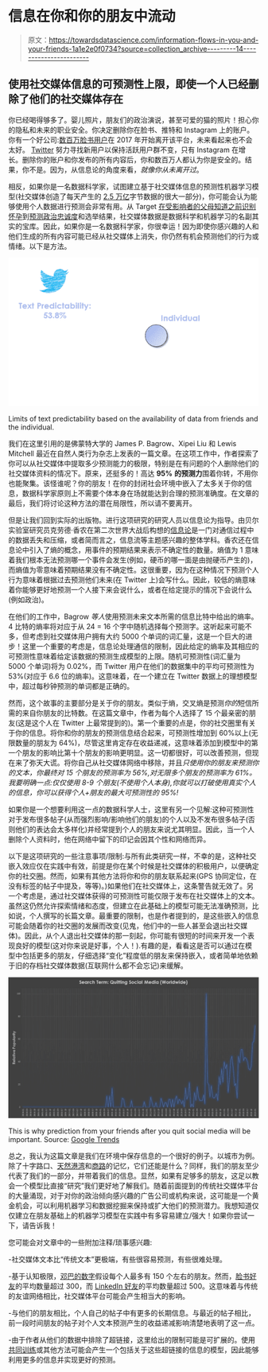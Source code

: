 # 信息在你和你的朋友中流动

> 原文：<https://towardsdatascience.com/information-flows-in-you-and-your-friends-1a1e2e0f0734?source=collection_archive---------14----------------------->

## 使用社交媒体信息的可预测性上限，即使一个人已经删除了他们的社交媒体存在

你已经喝得够多了。婴儿照片，朋友们的政治演说，甚至可爱的猫的照片！担心你的隐私和未来的职业安全。你决定删除你在脸书、推特和 Instagram 上的账户。你有一个好公司:[数百万脸书用户](https://www.recode.net/2018/2/12/16998750/facebooks-teen-users-decline-instagram-snap-emarketer)在 2017 年开始离开该平台，未来看起来也不会太好。 [Twitter](https://www.statista.com/statistics/282087/number-of-monthly-active-twitter-users/) 努力寻找新用户以保持活跃用户群不变，只有 Instagram 在增长。删除你的账户和你发布的所有内容后，你和数百万人都认为你是安全的。结果，你不是。因为，从信息论的角度来看，*就像你从未离开过*。

相反，如果你是一名数据科学家，试图建立基于社交媒体信息的预测性机器学习模型(社交媒体创造了每天产生的 [2.5 万亿](https://www.socialmediatoday.com/news/how-much-data-is-generated-every-minute-infographic-1/525692/)字节数据的很大一部分)，你可能会认为能够使用个人数据进行预测会非常有用。从 Target [在受影响者的父母知道之前识别怀孕](https://www.forbes.com/sites/kashmirhill/2012/02/16/how-target-figured-out-a-teen-girl-was-pregnant-before-her-father-did/#6780de5d6668)到[预测政治忠诚度](https://www.washingtonpost.com/news/monkey-cage/wp/2016/12/21/using-these-4-steps-pollsters-could-use-social-media-data-to-improve-election-forecasts/?utm_term=.ec4919d6c3bf)和选举结果，社交媒体数据是数据科学和机器学习的名副其实的宝库。因此，如果你是一名数据科学家，你很幸运！因为即使你感兴趣的人和他们生成的所有内容可能已经从社交媒体上消失，你仍然有机会预测他们的行为或情绪。以下是方法。

![](img/f7e630bbd9123ccb7d2bfeeec65a7d04.png)

Limits of text predictability based on the availability of data from friends and the individual.

我们在这里引用的是佛蒙特大学的 James P. Bagrow、Xipei Liu 和 Lewis Mitchell 最近在自然人类行为杂志上发表的一篇文章。在这项工作中，作者探索了你可以从社交媒体中提取多少预测能力的极限，特别是在有问题的个人删除他们的社交媒体资料的情况下。原来，还挺多的！高达 **95%** **的预测力**围着你转，不用你也能聚集。该怪谁呢？你的朋友！在你的封闭社会环境中嵌入了太多关于你的信息，数据科学家原则上不需要个体本身在场就能达到合理的预测准确度。在文章的最后，我们将讨论这种方法的潜在局限性，所以请不要离开。

但是让我们回到实际的出版物。进行这项研究的研究人员以信息论为指导。由贝尔实验室研究员克劳德·香农在第二次世界大战后构想的[信息论](https://en.wikipedia.org/wiki/Information_theory)是一门对通信过程中的数据丢失和压缩，或者简而言之，信息流等主题感兴趣的整体学科。香农还在信息论中引入了熵的概念，用事件的预期结果来表示不确定性的数量。熵值为 1 意味着我们根本无法预测哪一个事件会发生(例如，硬币的哪一面是由抛硬币产生的)，而熵值为零意味着预期结果没有不确定性。这很重要，因为在这种情况下预测个人行为意味着根据过去预测他们未来(在 Twitter 上)会写什么。因此，较低的熵意味着你能够更好地预测一个人接下来会说什么，或者在给定提示的情况下会说什么(例如政治)。

在他们的工作中，Bagrow *等人*使用预测未来文本所需的信息比特中给出的熵率。4 比特的熵率将对应于从 24 = 16 个字中随机选择每个预测字。这听起来可能不多，但考虑到社交媒体用户拥有大约 5000 个单词的词汇量，这是一个巨大的进步！这里一个重要的考虑是，信息论处理通信的限制，因此给定的熵率及其相应的可预测性意味着给定该数据的预测生成模型的上限。随机可预测性(词汇量为 5000 个单词)将为 0.02%，而 Twitter 用户在他们的数据集中的平均可预测性为 53%(对应于 6.6 位的熵率)。这意味着，在一个建立在 Twitter 数据上的理想模型中，超过每秒钟预测的单词都是正确的。

然而，这个故事的主要部分是关于你的朋友。类似于熵，交叉熵是预测*你的*短信所需的来自你朋友的比特数。在这篇文章中，作者为每个人选择了 15 个最亲密的朋友(这是这个人在 Twitter 上最常提到的)。第一个重要的点是，你的社交圈里有关于你的信息。将你和你的朋友的预测信息结合起来，可预测性增加到 60%以上(无限数量的朋友为 64%)，尽管这里肯定存在收益递减，这意味着添加到模型中的第一个朋友的影响比第十个朋友的影响更明显。这一切都很好，可以改善预测，但现在来了弥天大谎。将你自己从社交媒体网络中移除，并且*只使用你的朋友来预测你的文本，你最终对 15 个朋友的预测率为 56%,对无限多个朋友的预测率为 61%。我要明确一点:仅仅使用 8-9 个朋友(不使用个人本身),你就可以打破使用真实个人的信息，你可以获得个人+朋友的最大可预测性的 95%!*

如果你是一个想要利用这一点的数据科学人士，这里有另一个见解:这种可预测性对于发布很多帖子(从而强烈影响/影响他们的朋友)的个人以及不发布很多帖子(否则他们的表达会太多样化)并经常提到个人的朋友来说尤其明显。因此，当一个人删除个人资料时，他在网络中留下的印记会因其个性和网络而异。

以下是这项研究的一些注意事项/限制:与所有此类研究一样，不幸的是，这种社交嵌入效应仅在实践中有效，前提是你在某个时候是社交媒体的积极用户，以便确定你的社交圈。然而，如果有其他方法将你和你的朋友联系起来(GPS 协同定位，在没有标签的帖子中提及，等等)。)如果他们在社交媒体上，这条警告就无效了。另一个考虑是，通过社交媒体获得的可预测性可能仅限于发布在社交媒体上的文本。虽然这仍然允许探索情绪和态度，但建立在此基础上的模型可能无法准确预测，比如说，个人撰写的长篇文章。最重要的限制，也是作者提到的，是这些嵌入的信息可能会随着你的社交圈的发展而改变(见鬼，他们中的一些人甚至会退出社交媒体)。因此，从个人退出社交媒体的那一刻起，你可能有很短的时间来开发一个表现良好的模型(这对你来说是好事，个人！).有趣的是，看看这是否可以通过在模型中包括更多的朋友，仔细选择“变化”程度低的朋友来保持嵌入，或者简单地依赖于旧的存档社交媒体数据(互联网什么都不会忘记)来缓解。

![](img/3966c67661382034ce8b6cb2e029ae0f.png)

This is why prediction from your friends after you quit social media will be important. Source: [Google Trends](https://trends.google.com/trends/explore?date=all&q=quitting%20social%20media)

总之，我认为这篇文章是我们在环境中保存信息的一个很好的例子。以城市为例。除了十字路口、[天然港湾](http://www.newworldencyclopedia.org/entry/Harbor)和[商路](https://en.wikipedia.org/wiki/Cities_along_the_Silk_Road)的记忆，它们还能是什么？同样，我们的朋友至少代表了我们的一部分，并带着我们的信息。显然，如果有足够多的朋友，这足以教会一个模型比直接“研究”我们更好地了解我们。随着前面提到的传统社交媒体平台的大量涌现，对于对你的政治倾向感兴趣的广告公司或机构来说，这可能是一个黄金机会，可以利用机器学习和数据挖掘来保持或扩大他们的预测潜力。我想知道仅仅建立在朋友基础上的机器学习模型在实践中有多容易建立/强大！如果你尝试一下，请告诉我！

您可能会对文章中的一些附加注释/琐事感兴趣:

-社交媒体文本比“传统文本”更极端，有些很容易预测，有些很难处理。

-基于认知极限，[邓巴的数字](https://en.wikipedia.org/wiki/Dunbar%27s_number)假设每个人最多有 150 个左右的朋友。然而，[脸书好友](http://www.pewresearch.org/fact-tank/2014/02/03/what-people-like-dislike-about-facebook/)的平均数量超过 300，而 [LinkedIn 好友](https://www.statista.com/statistics/264097/number-of-1st-level-connections-of-linkedin-users/)的平均数量超过 500。这意味着与传统的友谊网络相比，社交媒体平台可能会产生相当大的影响。

-与他们的朋友相比，个人自己的帖子中有更多的长期信息。与最近的帖子相比，前一段时间朋友的帖子对个人文本预测产生的收益递减影响清楚地表明了这一点。

-由于作者从他们的数据中排除了超链接，这里给出的限制可能是可扩展的。使用[共同训练](https://en.wikipedia.org/wiki/Co-training)或其他方法可能会产生一个包括关于这些超链接的信息的模型，因此能够利用更多的信息并实现更好的预测。